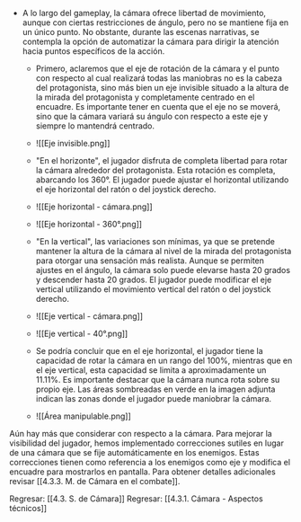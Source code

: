 
- A lo largo del gameplay, la cámara ofrece libertad de movimiento, aunque con ciertas restricciones de ángulo, pero no se mantiene fija en un único punto. No obstante, durante las escenas narrativas, se contempla la opción de automatizar la cámara para dirigir la atención hacia puntos específicos de la acción.

	- Primero, aclaremos que el eje de rotación de la cámara y el punto con respecto al cual realizará todas las maniobras no es la cabeza del protagonista, sino más bien un eje invisible situado a la altura de la mirada del protagonista y completamente centrado en el encuadre. Es importante tener en cuenta que el eje no se moverá, sino que la cámara variará su ángulo con respecto a este eje y siempre lo mantendrá centrado.
	- ![[Eje invisible.png]]
	
	- "En el horizonte", el jugador disfruta de completa libertad para rotar la cámara alrededor del protagonista. Esta rotación es completa, abarcando los 360°. El jugador puede ajustar el horizontal utilizando el eje horizontal del ratón o del joystick derecho.
	- ![[Eje horizontal - cámara.png]]
	- ![[Eje horizontal - 360°.png]]
	- "En la vertical", las variaciones son mínimas, ya que se pretende mantener la altura de la cámara al nivel de la mirada del protagonista para otorgar una sensación más realista. Aunque se permiten ajustes en el ángulo, la cámara solo puede elevarse hasta 20 grados y descender hasta 20 grados. El jugador puede modificar el eje vertical utilizando el movimiento vertical del ratón o del joystick derecho.
	- ![[Eje vertical - cámara.png]]
	- ![[Eje vertical - 40°.png]]
	- Se podría concluir que en el eje horizontal, el jugador tiene la capacidad de rotar la cámara en un rango del 100%, mientras que en el eje vertical, esta capacidad se limita a aproximadamente un 11.11%. Es importante destacar que la cámara nunca rota sobre su propio eje. Las áreas sombreadas en verde en la imagen adjunta indican las zonas donde el jugador puede maniobrar la cámara.
	- ![[Área manipulable.png]]

Aún hay más que considerar con respecto a la cámara. Para mejorar la visibilidad del jugador, hemos implementado correcciones sutiles en lugar de una cámara que se fije automáticamente en los enemigos. Estas correcciones tienen como referencia a los enemigos como eje y modifica el encuadre para mostrarlos en pantalla. Para obtener detalles adicionales revisar [[4.3.3. M. de Cámara en el combate]].


Regresar: [[4.3. S. de Cámara]]
Regresar: [[4.3.1. Cámara - Aspectos técnicos]]

